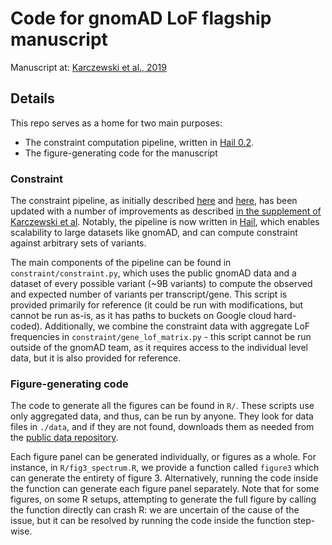 # Code for gnomAD LoF flagship manuscript

Manuscript at: [Karczewski et al., 2019](https://www.biorxiv.org/content/10.1101/531210v2)

## Details

This repo serves as a home for two main purposes:
- The constraint computation pipeline, written in [Hail 0.2](https://hail.is).
- The figure-generating code for the manuscript

### Constraint

The constraint pipeline, as initially described [here](https://www.ncbi.nlm.nih.gov/pubmed/25086666) and [here](https://www.nature.com/articles/nature19057), has been updated with a number of improvements as described [in the supplement of Karczewski et al](https://www.biorxiv.org/content/10.1101/531210v2.supplementary-material). Notably, the pipeline is now written in [Hail](https://hail.is), which enables scalability to large datasets like gnomAD, and can compute constraint against arbitrary sets of variants.

The main components of the pipeline can be found in `constraint/constraint.py`, which uses the public gnomAD data and a dataset of every possible variant (~9B variants) to compute the observed and expected number of variants per transcript/gene. This script is provided primarily for reference (it could be run with modifications, but cannot be run as-is, as it has paths to buckets on Google cloud hard-coded). Additionally, we combine the constraint data with aggregate LoF frequencies in `constraint/gene_lof_matrix.py` - this script cannot be run outside of the gnomAD team, as it requires access to the individual level data, but it is also provided for reference.

### Figure-generating code

The code to generate all the figures can be found in `R/`. These scripts use only aggregated data, and thus, can be run by anyone. They look for data files in `./data`, and if they are not found, downloads them as needed from the [public data repository](https://storage.googleapis.com/gnomad-public/papers/2019-flagship-lof/v1.0/).

Each figure panel can be generated individually, or figures as a whole. For instance, in `R/fig3_spectrum.R`, we provide a function called `figure3` which can generate the entirety of figure 3. Alternatively, running the code inside the function can generate each figure panel separately. Note that for some figures, on some R setups, attempting to generate the full figure by calling the function directly can crash R: we are uncertain of the cause of the issue, but it can be resolved by running the code inside the function step-wise.
